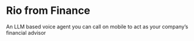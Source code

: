 # Rio from Finance
An LLM based voice agent you can call on mobile to act as your company’s financial advisor

